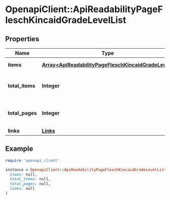 # OpenapiClient::ApiReadabilityPageFleschKincaidGradeLevelList

## Properties

| Name | Type | Description | Notes |
| ---- | ---- | ----------- | ----- |
| **items** | [**Array&lt;ApiReadabilityPageFleschKincaidGradeLevel&gt;**](ApiReadabilityPageFleschKincaidGradeLevel.md) | Set of items. |  |
| **total_items** | **Integer** | Total number of items in result set. |  |
| **total_pages** | **Integer** | Total number of pages in result set. |  |
| **links** | [**Links**](Links.md) |  | [optional] |

## Example

```ruby
require 'openapi_client'

instance = OpenapiClient::ApiReadabilityPageFleschKincaidGradeLevelList.new(
  items: null,
  total_items: null,
  total_pages: null,
  links: null
)
```

